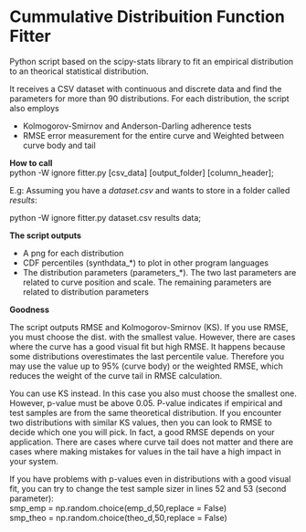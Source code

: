 # Cummulative Distribuition Function Fitter
<p>Python script based on the scipy-stats library to fit an empirical distribution to an theorical statistical distribution.</p>

<p>It receives a CSV dataset with continuous and discrete data and find the parameters for more than 90 distributions. For each distribution, the script also employs</p>

<ul>
  <li> Kolmogorov-Smirnov and Anderson-Darling adherence tests</li>
  <li> RMSE error measurement for the entire curve and Weighted between curve body and tail</li>
</ul>

<p><b>How to call</b><br />
python -W ignore fitter.py [csv_data] [output_folder] [column_header];</p>

<p>E.g: Assuming you have a <i>dataset.csv</i> and wants to store in a folder called <i>results</i>:<br />
 
python -W ignore fitter.py dataset.csv results data;</p>

<b>The script outputs</b>
<ul>
<li>A png for each distribution
<li>CDF percentiles (synthdata_*) to plot in other program languages
<li>The distribution parameters (parameters_*). The two last parameters are related to curve position and scale. The remaining parameters are related to distribution parameters
</ul>

<b>Goodness</b><br/>
<p>The script outputs RMSE and Kolmogorov-Smirnov (KS). If you use RMSE, you must choose the dist. with the smallest value. However, there are cases where the curve has a good visual fit but high RMSE. It happens because some distributions overestimates the last percentile value. Therefore you may use the value up to 95% (curve body) or the weighted RMSE, which reduces the weight of the curve tail in RMSE calculation.</p>

<p>You can use KS instead. In this case you also must choose the smallest one. However, p-value must be above 0.05. P-value indicates if empirical and test samples are from the same theoretical distribution. If you encounter two distributions with similar KS values, then you can look to RMSE to decide which one you will pick. In fact, a good RMSE depends on your application. There are cases where curve tail does not matter and there are cases where making mistakes for values in the tail have a high impact in your system.</p>

<p>If you have problems with p-values even in distributions with a good visual fit, you can try to change the test sample sizer in lines 52 and 53 (second parameter):<br/>
smp_emp = np.random.choice(emp_d,50,replace = False)<br/>
smp_theo = np.random.choice(theo_d,50,replace = False)</p>
